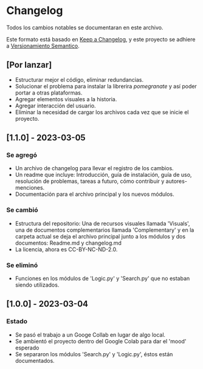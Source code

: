 # Changelog

Todos los cambios notables se documentaran en este archivo.

Este formato está basado en [Keep a Changelog](https://keepachangelog.com/en/1.0.0/),
y este proyecto se adhiere a [Versionamiento Semantico](https://semver.org/spec/v2.0.0.html).

<!---
### Added 
### Changed
### Deprecated
### Removed
### Fixed
### Security
-->

## [Por lanzar]

- Estructurar mejor el código, eliminar redundancias.
- Solucionar el problema para instalar la librerira _pomegranate_ y así poder portar a otras plataformas.
- Agregar elementos visuales a la historia.
- Agregar interacción del usuario.
- Eliminar la necesidad de cargar los archivos cada vez que se inicie el proyecto.

## [1.1.0] - 2023-03-05

### Se agregó 

- Un archivo de changelog para llevar el registro de los cambios.
- Un readme que incluye: Introducción, guía de instalación, guía de uso, resolución de problemas, tareas a futuro, cómo contribuir y autores-menciones.
- Documentación para el archivo principal y los nuevos módulos.

### Se cambió

- Estructura del repositorio: Una de recursos visuales llamada 'Visuals', una de documentos complementarios llamada 'Complementary' y en la carpeta actual se deja el archivo principal junto a los módulos y dos documentos: Readme.md y changelog.md
- La licencia, ahora es CC-BY-NC-ND-2.0.

### Se eliminó

- Funciones en los módulos de 'Logic.py' y 'Search.py' que no estaban siendo utilizados.

## [1.0.0] - 2023-03-04

### Estado

- Se pasó el trabajo a un Googe Collab en lugar de algo local.
- Se ambientó el proyecto dentro del Google Colab para dar el 'mood' esperado
- Se separaron los módulos 'Search.py' y 'Logic.py', éstos están documentados.
